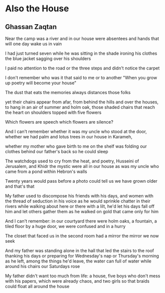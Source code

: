 # Also the House
## Ghassan Zaqtan
Near the camp was a river
and in our house were absentees and hands
that will one day wake us in vain

I had just turned seven
while he was sitting in the shade
ironing his clothes
the blue jacket sagging over his shoulders

I paid no attention to the road
or the three steps
and didn't notice the carpet

I don't remember who was it that said
to me or to another
"When you grow up poetry will become your house"

The dust that eats the memories
always distances those folks

yet their chairs appear from afar,
from behind the hills and over the houses,
to hang in an air of summer and holm oak,
those shaded chairs that reach the heart
on shoulders topped
with five flowers

Which flowers are speech
which flowers are silence?

And I can't remember
whether it was my uncle who stood at the door,
whether we had palm and lotus trees
in our house in Karameh,

whether my mother
who gave birth to me on the shelf
was folding our clothes behind our father's back
so he could sleep

The watchdogs used to cry from the heat,
and poetry, Husseini of Jerusalem,
and Khidr the mystic were all in our house
as was my uncle who came from a pond
within Hebron's walls

Twenty years would pass before a photo could tell us
we have grown older
and that's that

My father used to discompose his friends
with his days, and women
with the thread of seduction in his voice
as he would sprinkle chatter in their rivers
while walking about here or there with a lilt,
he'd let his days fall off him
and let others gather them as he walked
on gold that came only for him

And I can't remember:
in our courtyard there were holm oaks,
a fountain, a tiled floor by a huge door,
we were confused and in a hurry

The closet that faced us in the second room
had a mirror
the mirror we now seek

And my father was standing alone in the hall that led
the stairs to the roof
thanking his days
or preparing for Wednesday's nap
or Thursday's morning
as he left, among the things he'd leave, the water can
full of water
while around his chairs our Saturdays rose

My father didn't want too much from life:
a house, five boys
who don't mess with his papers,
which were already chaos,
and two girls
so that braids could float all around the house